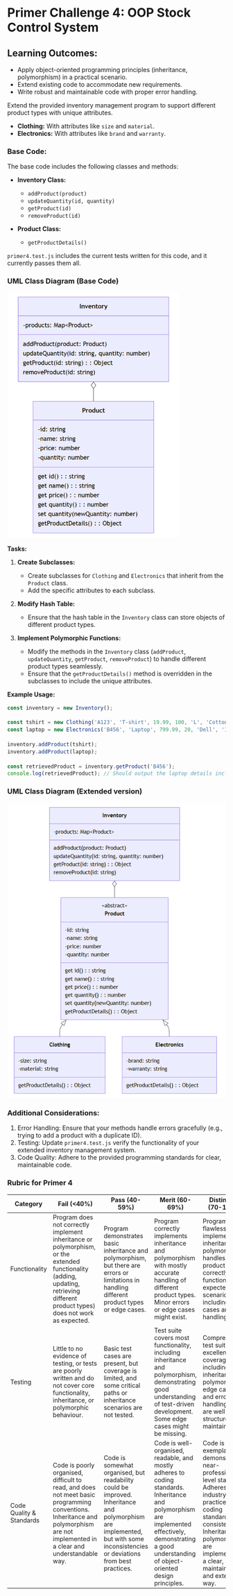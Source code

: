 # Primer Challenge 4: OOP Stock Control System

## Learning Outcomes:

* Apply object-oriented programming principles (inheritance, polymorphism) in a practical scenario.
* Extend existing code to accommodate new requirements.
* Write robust and maintainable code with proper error handling.

Extend the provided inventory management program to support different product types with unique attributes.

*   **Clothing:** With attributes like `size` and `material`.
*   **Electronics:** With attributes like `brand` and `warranty`.

### Base Code:

The base code includes the following classes and methods:

*   **Inventory Class:**
    *   `addProduct(product)`
    *   `updateQuantity(id, quantity)`
    *   `getProduct(id)`
    *   `removeProduct(id)`

*   **Product Class:**
    *   `getProductDetails()`

`primer4.test.js` includes the current tests written for this code, and it currently passes them all.

### UML Class Diagram (Base Code)

![UML Class Diagram of original system](images/umlClassDiagram_original.png)


**Tasks:**

1.  **Create Subclasses:**
    *   Create subclasses for `Clothing` and `Electronics` that inherit from the `Product` class.
    *   Add the specific attributes to each subclass.

2.  **Modify Hash Table:**
    *   Ensure that the hash table in the `Inventory` class can store objects of different product types.

3.  **Implement Polymorphic Functions:**
    *   Modify the methods in the `Inventory` class (`addProduct`, `updateQuantity`, `getProduct`, `removeProduct`) to handle different product types seamlessly.
    *   Ensure that the `getProductDetails()` method is overridden in the subclasses to include the unique attributes.

**Example Usage:**

```javascript
const inventory = new Inventory();

const tshirt = new Clothing('A123', 'T-shirt', 19.99, 100, 'L', 'Cotton');
const laptop = new Electronics('B456', 'Laptop', 799.99, 20, 'Dell', '1 year');

inventory.addProduct(tshirt);
inventory.addProduct(laptop);

const retrievedProduct = inventory.getProduct('B456');
console.log(retrievedProduct); // Should output the laptop details including brand and warranty
```

### UML Class Diagram (Extended version)

![UML Class Diagram of new system](images/umlClassDiagram_new.png)



### Additional Considerations:

1. Error Handling: Ensure that your methods handle errors gracefully (e.g., trying to add a product with a duplicate ID).
1. Testing: Update `primer4.test.js` verify the functionality of your extended inventory management system.
1. Code Quality: Adhere to the provided programming standards for clear, maintainable code.


### Rubric for Primer 4


| Category | Fail (<40%) | Pass (40-59%) | Merit (60-69%) | Distinction (70-100%) |
|---|---|---|---|---|
| Functionality | Program does not correctly implement inheritance or polymorphism, or the extended functionality (adding, updating, retrieving different product types) does not work as expected. | Program demonstrates basic inheritance and polymorphism, but there are errors or limitations in handling different product types or edge cases. | Program correctly implements inheritance and polymorphism with mostly accurate handling of different product types. Minor errors or edge cases might exist. | Program flawlessly implements inheritance and polymorphism, handles all product types correctly, and functions as expected in all scenarios, including edge cases and error handling. |
| Testing | Little to no evidence of testing, or tests are poorly written and do not cover core functionality, inheritance, or polymorphic behaviour. | Basic test cases are present, but coverage is limited, and some critical paths or inheritance scenarios are not tested. | Test suite covers most functionality, including inheritance and polymorphism, demonstrating good understanding of test-driven development. Some edge cases might be missing. | Comprehensive test suite with excellent coverage, including inheritance, polymorphism, edge cases, and error handling. Tests are well-structured and maintainable. |
| Code Quality & Standards | Code is poorly organised, difficult to read, and does not meet basic programming conventions. Inheritance and polymorphism are not implemented in a clear and understandable way. | Code is somewhat organised, but readability could be improved. Inheritance and polymorphism are implemented, but with some inconsistencies or deviations from best practices. | Code is well-organised, readable, and mostly adheres to coding standards. Inheritance and polymorphism are implemented effectively, demonstrating a good understanding of object-oriented design principles. | Code is exemplary, demonstrating near-professional-level standards. Adheres to industry best practices and coding standards consistently. Inheritance and polymorphism are implemented in a clear, maintainable, and extensible way. |